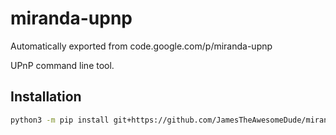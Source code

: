 # miranda-upnp
Automatically exported from code.google.com/p/miranda-upnp

UPnP command line tool.

## Installation

```bash
python3 -m pip install git+https://github.com/JamesTheAwesomeDude/miranda-upnp.git@stable
```
